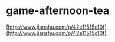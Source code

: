 # game-afternoon-tea

[http://www.jianshu.com/p/42e11515c10f](http://www.jianshu.com/p/42e11515c10f)
